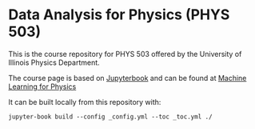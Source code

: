 # Data Analysis for Physics (PHYS 503)

This is the course repository for PHYS 503 offered by the University of Illinois Physics Department.

The course page is based on [Jupyterbook](https://jupyterbook.org) and can be found at [Machine Learning for Physics](https://illinois-ipaml.github.io/MachineLearningForPhysics)

It can be built locally from this repository with:

`jupyter-book build --config _config.yml --toc _toc.yml ./`

